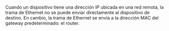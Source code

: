 Cuando un dispositivo tiene una dirección IP ubicada en una red remota, la trama de Ethernet no se puede enviar directamente al dispositivo de destino. En cambio, la trama de Ethernet se envía a la dirección MAC del gateway predeterminado: el router.

